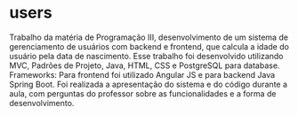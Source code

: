 # users


Trabalho da matéria de Programação III, desenvolvimento de um sistema de gerenciamento de usuários com backend e frontend, que calcula a idade do usuário pela data de nascimento. Esse trabalho foi desenvolvido utilizando MVC, Padrões de Projeto, Java, HTML, CSS e PostgreSQL para database.
Frameworks: Para frontend foi utilizado Angular JS e para backend Java Spring Boot.
Foi realizada a apresentação do sistema e do código durante a aula, com perguntas do professor sobre as funcionalidades e a forma de desenvolvimento.
